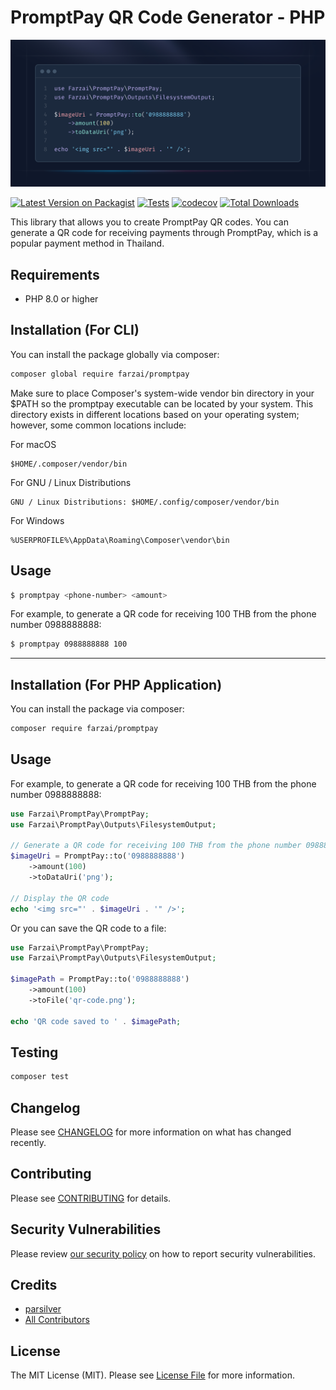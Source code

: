 # PromptPay QR Code Generator - PHP


![Example](assets/promptpay-qr.png)

[![Latest Version on Packagist](https://img.shields.io/packagist/v/farzai/promptpay.svg?style=flat-square)](https://packagist.org/packages/farzai/promptpay)
[![Tests](https://img.shields.io/github/actions/workflow/status/farzai/promptpay-qr-php/run-tests.yml?branch=main&label=tests&style=flat-square)](https://github.com/farzai/promptpay-qr-php/actions/workflows/run-tests.yml)
[![codecov](https://codecov.io/gh/farzai/promptpay-qr-php/branch/main/graph/badge.svg)](https://codecov.io/gh/farzai/promptpay-qr-php)
[![Total Downloads](https://img.shields.io/packagist/dt/farzai/promptpay.svg?style=flat-square)](https://packagist.org/packages/farzai/promptpay)


This library that allows you to create PromptPay QR codes. 
You can generate a QR code for receiving payments through PromptPay, which is a popular payment method in Thailand.


## Requirements

- PHP 8.0 or higher

## Installation (For CLI)

You can install the package globally via composer:

```bash
composer global require farzai/promptpay
```
Make sure to place Composer's system-wide vendor bin directory in your $PATH so the promptpay executable can be located by your system. 
This directory exists in different locations based on your operating system;
however, some common locations include:


For macOS
```
$HOME/.composer/vendor/bin
```

For GNU / Linux Distributions
```
GNU / Linux Distributions: $HOME/.config/composer/vendor/bin
```

For Windows
```
%USERPROFILE%\AppData\Roaming\Composer\vendor\bin
```

## Usage

```bash
$ promptpay <phone-number> <amount>
```

For example, to generate a QR code for receiving 100 THB from the phone number 0988888888:
```bash
$ promptpay 0988888888 100
```


---


## Installation (For PHP Application)


You can install the package via composer:

```bash
composer require farzai/promptpay
```

## Usage

For example, to generate a QR code for receiving 100 THB from the phone number 0988888888:

```php
use Farzai\PromptPay\PromptPay;
use Farzai\PromptPay\Outputs\FilesystemOutput;

// Generate a QR code for receiving 100 THB from the phone number 0988888888
$imageUri = PromptPay::to('0988888888')
	->amount(100)
	->toDataUri('png');

// Display the QR code
echo '<img src="' . $imageUri . '" />';
```

Or you can save the QR code to a file:

```php
use Farzai\PromptPay\PromptPay;
use Farzai\PromptPay\Outputs\FilesystemOutput;

$imagePath = PromptPay::to('0988888888')
	->amount(100)
	->toFile('qr-code.png');

echo 'QR code saved to ' . $imagePath;
```

## Testing

```bash
composer test
```

## Changelog

Please see [CHANGELOG](CHANGELOG.md) for more information on what has changed recently.

## Contributing

Please see [CONTRIBUTING](https://github.com/farzai/.github/blob/main/CONTRIBUTING.md) for details.

## Security Vulnerabilities

Please review [our security policy](../../security/policy) on how to report security vulnerabilities.

## Credits

- [parsilver](https://github.com/parsilver)
- [All Contributors](../../contributors)

## License

The MIT License (MIT). Please see [License File](LICENSE.md) for more information.
